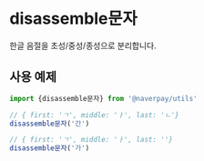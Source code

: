 # disassemble문자

한글 음절을 초성/중성/종성으로 분리합니다.

## 사용 예제

```typescript
import {disassemble문자} from '@naverpay/utils'

// { first: 'ㄱ', middle: 'ㅏ', last: 'ㄴ'}
disassemble문자('간')

// { first: 'ㄱ', middle: 'ㅏ', last: ''}
disassemble문자('가')
```
